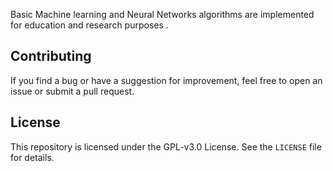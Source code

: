 Basic Machine learning and Neural Networks algorithms are implemented for education and research purposes .

## Contributing

If you find a bug or have a suggestion for improvement, feel free to open an issue or submit a pull request.

## License

This repository is licensed under the GPL-v3.0 License. See the `LICENSE` file for details.

